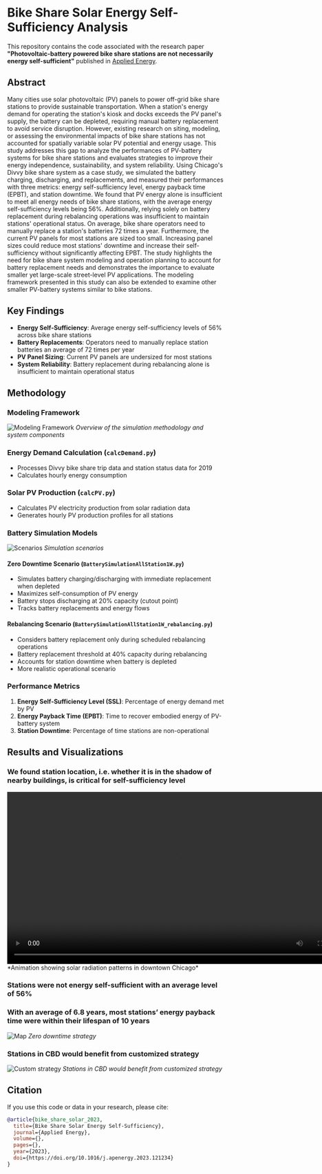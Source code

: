 # Bike Share Solar Energy Self-Sufficiency Analysis

This repository contains the code associated with the research paper **"Photovoltaic-battery powered bike share stations are not necessarily energy self-sufficient"** published in [Applied Energy](https://www.sciencedirect.com/science/article/pii/S0306261923008693?via=ihub).

## Abstract

Many cities use solar photovoltaic (PV) panels to power off-grid bike share stations to provide sustainable transportation. When a station's energy demand for operating the station's kiosk and docks exceeds the PV panel's supply, the battery can be depleted, requiring manual battery replacement to avoid service disruption. However, existing research on siting, modeling, or assessing the environmental impacts of bike share stations has not accounted for spatially variable solar PV potential and energy usage. This study addresses this gap to analyze the performances of PV-battery systems for bike share stations and evaluates strategies to improve their energy independence, sustainability, and system reliability. Using Chicago's Divvy bike share system as a case study, we simulated the battery charging, discharging, and replacements, and measured their performances with three metrics: energy self-sufficiency level, energy payback time (EPBT), and station downtime. We found that PV energy alone is insufficient to meet all energy needs of bike share stations, with the average energy self-sufficiency levels being 56%. Additionally, relying solely on battery replacement during rebalancing operations was insufficient to maintain stations' operational status. On average, bike share operators need to manually replace a station's batteries 72 times a year. Furthermore, the current PV panels for most stations are sized too small. Increasing panel sizes could reduce most stations' downtime and increase their self-sufficiency without significantly affecting EPBT. The study highlights the need for bike share system modeling and operation planning to account for battery replacement needs and demonstrates the importance to evaluate smaller yet large-scale street-level PV applications. The modeling framework presented in this study can also be extended to examine other smaller PV-battery systems similar to bike stations.



## Key Findings

- **Energy Self-Sufficiency**: Average energy self-sufficiency levels of 56% across bike share stations
- **Battery Replacements**: Operators need to manually replace station batteries an average of 72 times per year
- **PV Panel Sizing**: Current PV panels are undersized for most stations
- **System Reliability**: Battery replacement during rebalancing alone is insufficient to maintain operational status

## Methodology

### Modeling Framework
![Modeling Framework](plot/modelingframework.jpg)
*Overview of the simulation methodology and system components*

### Energy Demand Calculation (`calcDemand.py`)
- Processes Divvy bike share trip data and station status data for 2019
- Calculates hourly energy consumption

### Solar PV Production (`calcPV.py`)
- Calculates PV electricity production from solar radiation data
- Generates hourly PV production profiles for all stations

### Battery Simulation Models

![Scenarios](plot/scenarios.jpg)
*Simulation scenarios*

#### Zero Downtime Scenario (`BatterySimulationAllStation1W.py`)
- Simulates battery charging/discharging with immediate replacement when depleted
- Maximizes self-consumption of PV energy
- Battery stops discharging at 20% capacity (cutout point)
- Tracks battery replacements and energy flows

#### Rebalancing Scenario (`BatterySimulationAllStation1W_rebalancing.py`)
- Considers battery replacement only during scheduled rebalancing operations
- Battery replacement threshold at 40% capacity during rebalancing
- Accounts for station downtime when battery is depleted
- More realistic operational scenario

### Performance Metrics
1. **Energy Self-Sufficiency Level (SSL)**: Percentage of energy demand met by PV
2. **Energy Payback Time (EPBT)**: Time to recover embodied energy of PV-battery system
3. **Station Downtime**: Percentage of time stations are non-operational


## Results and Visualizations


### We found station location, i.e. whether it is in the shadow of nearby buildings, is critical for self-sufficiency level
<video width="800" controls>
  <source src="plot/solaranimation_w2station_DG.mp4" type="video/mp4">
  Your browser does not support the video tag.
</video>
*Animation showing solar radiation patterns in downtown Chicago*

### Stations were not energy self-sufficient with an average level of 56%
### With an average of 6.8 years, most stations’ energy payback time were within their lifespan of 10 years
![Map](plot/zerodowntimemap.jpg)
*Zero downtime strategy*


### Stations in CBD would benefit from customized strategy
![Custom strategy](plot/customstrategy.jpg)
*Stations in CBD would benefit from customized strategy*



## Citation

If you use this code or data in your research, please cite:

```bibtex
@article{bike_share_solar_2023,
  title={Bike Share Solar Energy Self-Sufficiency},
  journal={Applied Energy},
  volume={},
  pages={},
  year={2023},
  doi={https://doi.org/10.1016/j.apenergy.2023.121234}
}

